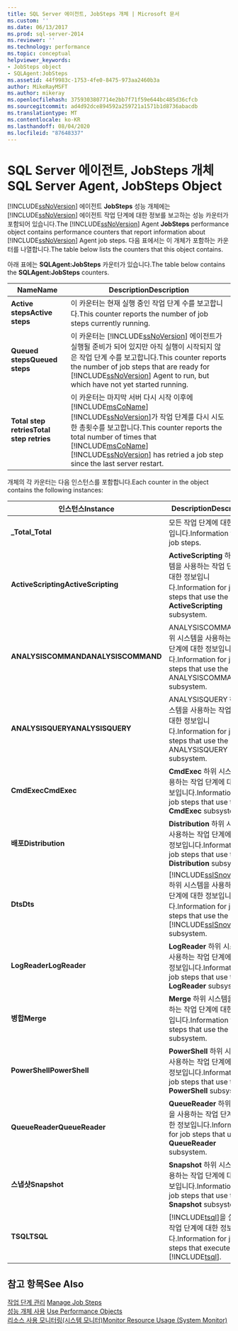 ```yaml
---
title: SQL Server 에이전트, JobSteps 개체 | Microsoft 문서
ms.custom: ''
ms.date: 06/13/2017
ms.prod: sql-server-2014
ms.reviewer: ''
ms.technology: performance
ms.topic: conceptual
helpviewer_keywords:
- JobSteps object
- SQLAgent:JobSteps
ms.assetid: 44f9983c-1753-4fe0-8475-973aa2460b3a
author: MikeRayMSFT
ms.author: mikeray
ms.openlocfilehash: 3759303807714e2bb7f71f59e644bc485d36cfcb
ms.sourcegitcommit: ad4d92dce894592a259721a1571b1d8736abacdb
ms.translationtype: MT
ms.contentlocale: ko-KR
ms.lasthandoff: 08/04/2020
ms.locfileid: "87648337"
---
```

# <a name="sql-server-agent-jobsteps-object"></a><span data-ttu-id="fe8a7-102">SQL Server 에이전트, JobSteps 개체</span><span class="sxs-lookup"><span data-stu-id="fe8a7-102">SQL Server Agent, JobSteps Object</span></span>
  <span data-ttu-id="fe8a7-103">[!INCLUDE[ssNoVersion](../../includes/ssnoversion-md.md)] 에이전트 **JobSteps** 성능 개체에는 [!INCLUDE[ssNoVersion](../../includes/ssnoversion-md.md)] 에이전트 작업 단계에 대한 정보를 보고하는 성능 카운터가 포함되어 있습니다.</span><span class="sxs-lookup"><span data-stu-id="fe8a7-103">The [!INCLUDE[ssNoVersion](../../includes/ssnoversion-md.md)] Agent **JobSteps** performance object contains performance counters that report information about [!INCLUDE[ssNoVersion](../../includes/ssnoversion-md.md)] Agent job steps.</span></span> <span data-ttu-id="fe8a7-104">다음 표에서는 이 개체가 포함하는 카운터를 나열합니다.</span><span class="sxs-lookup"><span data-stu-id="fe8a7-104">The table below lists the counters that this object contains.</span></span>  
  
 <span data-ttu-id="fe8a7-105">아래 표에는 **SQLAgent:JobSteps** 카운터가 있습니다.</span><span class="sxs-lookup"><span data-stu-id="fe8a7-105">The table below contains the **SQLAgent:JobSteps** counters.</span></span>  
  
|<span data-ttu-id="fe8a7-106">Name</span><span class="sxs-lookup"><span data-stu-id="fe8a7-106">Name</span></span>|<span data-ttu-id="fe8a7-107">Description</span><span class="sxs-lookup"><span data-stu-id="fe8a7-107">Description</span></span>|  
|----------|-----------------|  
|<span data-ttu-id="fe8a7-108">**Active steps**</span><span class="sxs-lookup"><span data-stu-id="fe8a7-108">**Active steps**</span></span>|<span data-ttu-id="fe8a7-109">이 카운터는 현재 실행 중인 작업 단계 수를 보고합니다.</span><span class="sxs-lookup"><span data-stu-id="fe8a7-109">This counter reports the number of job steps currently running.</span></span>|  
|<span data-ttu-id="fe8a7-110">**Queued steps**</span><span class="sxs-lookup"><span data-stu-id="fe8a7-110">**Queued steps**</span></span>|<span data-ttu-id="fe8a7-111">이 카운터는 [!INCLUDE[ssNoVersion](../../includes/ssnoversion-md.md)] 에이전트가 실행될 준비가 되어 있지만 아직 실행이 시작되지 않은 작업 단계 수를 보고합니다.</span><span class="sxs-lookup"><span data-stu-id="fe8a7-111">This counter reports the number of job steps that are ready for [!INCLUDE[ssNoVersion](../../includes/ssnoversion-md.md)] Agent to run, but which have not yet started running.</span></span>|  
|<span data-ttu-id="fe8a7-112">**Total step retries**</span><span class="sxs-lookup"><span data-stu-id="fe8a7-112">**Total step retries**</span></span>|<span data-ttu-id="fe8a7-113">이 카운터는 마지막 서버 다시 시작 이후에 [!INCLUDE[msCoName](../../includes/msconame-md.md)] [!INCLUDE[ssNoVersion](../../includes/ssnoversion-md.md)]가 작업 단계를 다시 시도한 총횟수를 보고합니다.</span><span class="sxs-lookup"><span data-stu-id="fe8a7-113">This counter reports the total number of times that [!INCLUDE[msCoName](../../includes/msconame-md.md)] [!INCLUDE[ssNoVersion](../../includes/ssnoversion-md.md)] has retried a job step since the last server restart.</span></span>|  
  
 <span data-ttu-id="fe8a7-114">개체의 각 카운터는 다음 인스턴스를 포함합니다.</span><span class="sxs-lookup"><span data-stu-id="fe8a7-114">Each counter in the object contains the following instances:</span></span>  
  
|<span data-ttu-id="fe8a7-115">인스턴스</span><span class="sxs-lookup"><span data-stu-id="fe8a7-115">Instance</span></span>|<span data-ttu-id="fe8a7-116">Description</span><span class="sxs-lookup"><span data-stu-id="fe8a7-116">Description</span></span>|  
|--------------|-----------------|  
|<span data-ttu-id="fe8a7-117">**_Total**</span><span class="sxs-lookup"><span data-stu-id="fe8a7-117">**_Total**</span></span>|<span data-ttu-id="fe8a7-118">모든 작업 단계에 대한 정보입니다.</span><span class="sxs-lookup"><span data-stu-id="fe8a7-118">Information for all job steps.</span></span>|  
|<span data-ttu-id="fe8a7-119">**ActiveScripting**</span><span class="sxs-lookup"><span data-stu-id="fe8a7-119">**ActiveScripting**</span></span>|<span data-ttu-id="fe8a7-120">**ActiveScripting** 하위 시스템을 사용하는 작업 단계에 대한 정보입니다.</span><span class="sxs-lookup"><span data-stu-id="fe8a7-120">Information for job steps that use the **ActiveScripting** subsystem.</span></span>|  
|<span data-ttu-id="fe8a7-121">**ANALYSISCOMMAND**</span><span class="sxs-lookup"><span data-stu-id="fe8a7-121">**ANALYSISCOMMAND**</span></span>|<span data-ttu-id="fe8a7-122">ANALYSISCOMMAND 하위 시스템을 사용하는 작업 단계에 대한 정보입니다.</span><span class="sxs-lookup"><span data-stu-id="fe8a7-122">Information for job steps that use the ANALYSISCOMMAND subsystem.</span></span>|  
|<span data-ttu-id="fe8a7-123">**ANALYSISQUERY**</span><span class="sxs-lookup"><span data-stu-id="fe8a7-123">**ANALYSISQUERY**</span></span>|<span data-ttu-id="fe8a7-124">ANALYSISQUERY 하위 시스템을 사용하는 작업 단계에 대한 정보입니다.</span><span class="sxs-lookup"><span data-stu-id="fe8a7-124">Information for job steps that use the ANALYSISQUERY subsystem.</span></span>|  
|<span data-ttu-id="fe8a7-125">**CmdExec**</span><span class="sxs-lookup"><span data-stu-id="fe8a7-125">**CmdExec**</span></span>|<span data-ttu-id="fe8a7-126">**CmdExec** 하위 시스템을 사용하는 작업 단계에 대한 정보입니다.</span><span class="sxs-lookup"><span data-stu-id="fe8a7-126">Information for job steps that use the **CmdExec** subsystem.</span></span>|  
|<span data-ttu-id="fe8a7-127">**배포**</span><span class="sxs-lookup"><span data-stu-id="fe8a7-127">**Distribution**</span></span>|<span data-ttu-id="fe8a7-128">**Distribution** 하위 시스템을 사용하는 작업 단계에 대한 정보입니다.</span><span class="sxs-lookup"><span data-stu-id="fe8a7-128">Information for job steps that use the **Distribution** subsystem.</span></span>|  
|<span data-ttu-id="fe8a7-129">**Dts**</span><span class="sxs-lookup"><span data-stu-id="fe8a7-129">**Dts**</span></span>|<span data-ttu-id="fe8a7-130">[!INCLUDE[ssISnoversion](../../includes/ssisnoversion-md.md)] 하위 시스템을 사용하는 작업 단계에 대한 정보입니다.</span><span class="sxs-lookup"><span data-stu-id="fe8a7-130">Information for job steps that use the [!INCLUDE[ssISnoversion](../../includes/ssisnoversion-md.md)] subsystem.</span></span>|  
|<span data-ttu-id="fe8a7-131">**LogReader**</span><span class="sxs-lookup"><span data-stu-id="fe8a7-131">**LogReader**</span></span>|<span data-ttu-id="fe8a7-132">**LogReader** 하위 시스템을 사용하는 작업 단계에 대한 정보입니다.</span><span class="sxs-lookup"><span data-stu-id="fe8a7-132">Information for job steps that use the **LogReader** subsystem.</span></span>|  
|<span data-ttu-id="fe8a7-133">**병합**</span><span class="sxs-lookup"><span data-stu-id="fe8a7-133">**Merge**</span></span>|<span data-ttu-id="fe8a7-134">**Merge** 하위 시스템을 사용하는 작업 단계에 대한 정보입니다.</span><span class="sxs-lookup"><span data-stu-id="fe8a7-134">Information for job steps that use the **Merge** subsystem.</span></span>|  
|<span data-ttu-id="fe8a7-135">**PowerShell**</span><span class="sxs-lookup"><span data-stu-id="fe8a7-135">**PowerShell**</span></span>|<span data-ttu-id="fe8a7-136">**PowerShell** 하위 시스템을 사용하는 작업 단계에 대한 정보입니다.</span><span class="sxs-lookup"><span data-stu-id="fe8a7-136">Information for job steps that use the **PowerShell** subsystem.</span></span>|  
|<span data-ttu-id="fe8a7-137">**QueueReader**</span><span class="sxs-lookup"><span data-stu-id="fe8a7-137">**QueueReader**</span></span>|<span data-ttu-id="fe8a7-138">**QueueReader** 하위 시스템을 사용하는 작업 단계에 대한 정보입니다.</span><span class="sxs-lookup"><span data-stu-id="fe8a7-138">Information for job steps that use the **QueueReader** subsystem.</span></span>|  
|<span data-ttu-id="fe8a7-139">**스냅샷**</span><span class="sxs-lookup"><span data-stu-id="fe8a7-139">**Snapshot**</span></span>|<span data-ttu-id="fe8a7-140">**Snapshot** 하위 시스템을 사용하는 작업 단계에 대한 정보입니다.</span><span class="sxs-lookup"><span data-stu-id="fe8a7-140">Information for job steps that use the **Snapshot** subsystem.</span></span>|  
|<span data-ttu-id="fe8a7-141">**TSQL**</span><span class="sxs-lookup"><span data-stu-id="fe8a7-141">**TSQL**</span></span>|<span data-ttu-id="fe8a7-142">[!INCLUDE[tsql](../../includes/tsql-md.md)]을 실행하는 작업 단계에 대한 정보입니다.</span><span class="sxs-lookup"><span data-stu-id="fe8a7-142">Information for job steps that execute [!INCLUDE[tsql](../../includes/tsql-md.md)].</span></span>|  
  
## <a name="see-also"></a><span data-ttu-id="fe8a7-143">참고 항목</span><span class="sxs-lookup"><span data-stu-id="fe8a7-143">See Also</span></span>  
 <span data-ttu-id="fe8a7-144">[작업 단계 관리](../../ssms/agent/manage-job-steps.md) </span><span class="sxs-lookup"><span data-stu-id="fe8a7-144">[Manage Job Steps](../../ssms/agent/manage-job-steps.md) </span></span>  
 <span data-ttu-id="fe8a7-145">[성능 개체 사용](../../ssms/agent/use-performance-objects.md) </span><span class="sxs-lookup"><span data-stu-id="fe8a7-145">[Use Performance Objects](../../ssms/agent/use-performance-objects.md) </span></span>  
 [<span data-ttu-id="fe8a7-146">리소스 사용 모니터링&#40;시스템 모니터&#41;</span><span class="sxs-lookup"><span data-stu-id="fe8a7-146">Monitor Resource Usage &#40;System Monitor&#41;</span></span>](monitor-resource-usage-system-monitor.md)  
  
  
